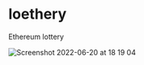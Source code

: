 # loethery
Ethereum lottery

![Screenshot 2022-06-20 at 18 19 04](https://user-images.githubusercontent.com/24657667/174633614-ac698b6d-7c4b-4261-b648-5f33f9ff6073.png)
